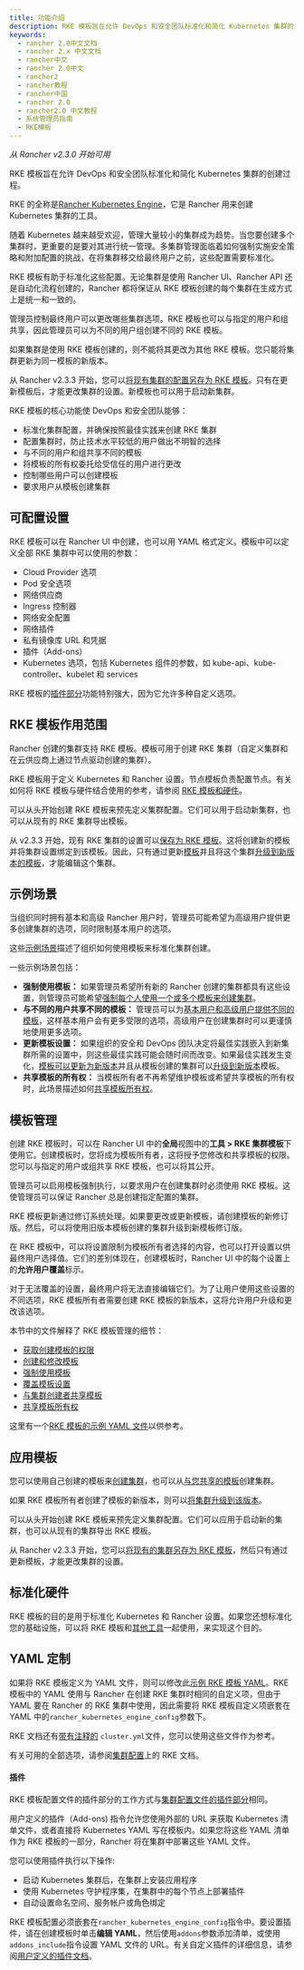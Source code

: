 ```yaml
---
title: 功能介绍
description: RKE 模板旨在允许 DevOps 和安全团队标准化和简化 Kubernetes 集群的创建过程。RKE的全称是Rancher Kubernetes Engine，它是 Rancher 用来创建 Kubernetes 集群的工具。随着 Kubernetes 越来越受欢迎，管理大量较小的集群成为趋势。当您要创建多个集群时，更重要的是要对其进行统一管理。多集群管理面临着如何强制实施安全策略和附加配置的挑战，在将集群移交给最终用户之前，这些配置需要标准化。RKE 模板有助于标准化这些配置。无论集群是使用 Rancher UI、Rancher API 还是自动化流程创建的，Rancher 都将保证从 RKE 模板创建的每个集群在生成方式上是统一和一致的。
keywords:
  - rancher 2.0中文文档
  - rancher 2.x 中文文档
  - rancher中文
  - rancher 2.0中文
  - rancher2
  - rancher教程
  - rancher中国
  - rancher 2.0
  - rancher2.0 中文教程
  - 系统管理员指南
  - RKE模板
---
```


_从 Rancher v2.3.0 开始可用_

RKE 模板旨在允许 DevOps 和安全团队标准化和简化 Kubernetes 集群的创建过程。

RKE 的全称是[Rancher Kubernetes Engine](https://rancher.com/docs/rke/latest/en/)，它是 Rancher 用来创建 Kubernetes 集群的工具。

随着 Kubernetes 越来越受欢迎，管理大量较小的集群成为趋势。当您要创建多个集群时，更重要的是要对其进行统一管理。多集群管理面临着如何强制实施安全策略和附加配置的挑战，在将集群移交给最终用户之前，这些配置需要标准化。

RKE 模板有助于标准化这些配置。无论集群是使用 Rancher UI、Rancher API 还是自动化流程创建的，Rancher 都将保证从 RKE 模板创建的每个集群在生成方式上是统一和一致的。

管理员控制最终用户可以更改哪些集群选项。RKE 模板也可以与指定的用户和组共享，因此管理员可以为不同的用户组创建不同的 RKE 模板。

如果集群是使用 RKE 模板创建的，则不能将其更改为其他 RKE 模板。您只能将集群更新为同一模板的新版本。

从 Rancher v2.3.3 开始，您可以[将现有集群的配置另存为 RKE 模板](/docs/admin-settings/rke-templates/applying-templates/_index)。只有在更新模板后，才能更改集群的设置。新模板也可以用于启动新集群。

RKE 模板的核心功能使 DevOps 和安全团队能够：

- 标准化集群配置，并确保按照最佳实践来创建 RKE 集群
- 配置集群时，防止技术水平较低的用户做出不明智的选择
- 与不同的用户和组共享不同的模板
- 将模板的所有权委托给受信任的用户进行更改
- 控制哪些用户可以创建模板
- 要求用户从模板创建集群

## 可配置设置

RKE 模板可以在 Rancher UI 中创建，也可以用 YAML 格式定义。模板中可以定义全部 RKE 集群中可以使用的参数：

- Cloud Provider 选项
- Pod 安全选项
- 网络供应商
- Ingress 控制器
- 网络安全配置
- 网络插件
- 私有镜像库 URL 和凭据
- 插件（Add-ons）
- Kubernetes 选项，包括 Kubernetes 组件的参数，如 kube-api、kube-controller、kubelet 和 services

RKE 模板的[插件部分](#插件)功能特别强大，因为它允许多种自定义选项。

## RKE 模板作用范围

Rancher 创建的集群支持 RKE 模板。模板可用于创建 RKE 集群（自定义集群和在云供应商上通过节点驱动创建的集群）。

RKE 模板用于定义 Kubernetes 和 Rancher 设置。节点模板负责配置节点。有关如何将 RKE 模板与硬件结合使用的参考，请参阅 [RKE 模板和硬件](/docs/admin-settings/rke-templates/rke-templates-and-hardware/_index)。

可以从头开始创建 RKE 模板来预先定义集群配置。它们可以用于启动新集群，也可以从现有的 RKE 集群导出模板。  

从 v2.3.3 开始，现有 RKE 集群的设置可以[保存为 RKE 模板](/docs/admin-settings/rke-templates/applying-templates/_index)。这将创建新的模板并将集群设置绑定到该模板。因此，只有通过更新[模板](/docs/admin-settings/rke-templates/creating-and-revising/_index)并且将这个集群[升级到新版本的模板](/docs/admin-settings/rke-templates/creating-and-revising/_index)，才能编辑这个集群。

## 示例场景

当组织同时拥有基本和高级 Rancher 用户时，管理员可能希望为高级用户提供更多创建集群的选项，同时限制基本用户的选项。

这些[示例场景](/docs/admin-settings/rke-templates/example-scenarios/_index)描述了组织如何使用模板来标准化集群创建。

一些示例场景包括：

- **强制使用模板：** 如果管理员希望所有新的 Rancher 创建的集群都具有这些设置，则管理员可能希望[强制每个人使用一个或多个模板来创建集群](/docs/admin-settings/rke-templates/example-scenarios/_index)。
- **与不同的用户共享不同的模板：** 管理员可以为[基本用户和高级用户提供不同的模板](/docs/admin-settings/rke-templates/example-scenarios/_index)，这样基本用户会有更多受限的选项，高级用户在创建集群时可以更谨慎地使用更多选项。
- **更新模板设置：** 如果组织的安全和 DevOps 团队决定将最佳实践嵌入到新集群所需的设置中，则这些最佳实践可能会随时间而改变。如果最佳实践发生变化，[模板可以更新为新版本](/docs/admin-settings/rke-templates/example-scenarios/_index)并且从模板创建的集群可以[升级到新版本](/docs/admin-settings/rke-templates/creating-and-revising/_index)模板。
- **共享模板的所有权：** 当模板所有者不再希望维护模板或希望共享模板的所有权时，此场景描述如何[共享模板所有权](/docs/admin-settings/rke-templates/example-scenarios/_index)。

## 模板管理

创建 RKE 模板时，可以在 Rancher UI 中的**全局**视图中的**工具 > RKE 集群模板**下使用它。创建模板时，您将成为模板所有者，这将授予您修改和共享模板的权限。您可以与指定的用户或组共享 RKE 模板，也可以将其公开。

管理员可以启用模板强制执行，以要求用户在创建集群时必须使用 RKE 模板。这使管理员可以保证 Rancher 总是创建指定配置的集群。

RKE 模板更新通过修订系统处理。如果要更改或更新模板，请创建模板的新修订版。然后，可以将使用旧版本模板创建的集群升级到新模板修订版。

在 RKE 模板中，可以将设置限制为模板所有者选择的内容，也可以打开设置以供最终用户选择值。它们的差别体现在，创建模板时，Rancher UI 中的每个设置上的**允许用户覆盖**标示。

对于无法覆盖的设置，最终用户将无法直接编辑它们。为了让用户使用这些设置的不同选项，RKE 模板所有者需要创建 RKE 模板的新版本，这将允许用户升级和更改该选项。

本节中的文件解释了 RKE 模板管理的细节：

- [获取创建模板的权限](/docs/admin-settings/rke-templates/creator-permissions/_index)
- [创建和修改模板](/docs/admin-settings/rke-templates/creating-and-revising/_index)
- [强制使用模板](/docs/admin-settings/rke-templates/enforcement/_index)
- [覆盖模板设置](/docs/admin-settings/rke-templates/overrides/_index)
- [与集群创建者共享模板](/docs/admin-settings/rke-templates/template-access-and-sharing/_index)
- [共享模板所有权](/docs/admin-settings/rke-templates/template-access-and-sharing/_index)

这里有一个[RKE 模板的示例 YAML 文件](/docs/admin-settings/rke-templates/example-yaml/_index)以供参考。

## 应用模板

您可以使用自己创建的模板来[创建集群](/docs/admin-settings/rke-templates/applying-templates/_index)，也可以从[与您共享的模板](/docs/admin-settings/rke-templates/template-access-and-sharing/_index)创建集群。

如果 RKE 模板所有者创建了模板的新版本，则可以[将集群升级到该版本](/docs/admin-settings/rke-templates/applying-templates/_index)。

可以从头开始创建 RKE 模板来预先定义集群配置。它们可以应用于启动新的集群，也可以从现有的集群导出 RKE 模板。

从 Rancher v2.3.3 开始，您可以[将现有的集群另存为 RKE 模板](/docs/admin-settings/rke-templates/applying-templates/_index)，然后只有通过更新模板，才能更改集群的设置。

## 标准化硬件

RKE 模板的目的是用于标准化 Kubernetes 和 Rancher 设置。如果您还想标准化您的基础设施，可以将 RKE 模板和[其他工具](/docs/admin-settings/rke-templates/rke-templates-and-hardware/_index)一起使用，来实现这个目的。

## YAML 定制

如果将 RKE 模板定义为 YAML 文件，则可以修改此[示例 RKE 模板 YAML](/docs/admin-settings/rke-templates/example-yaml/_index)。RKE 模板中的 YAML 使用与 Rancher 在创建 RKE 集群时相同的自定义项，但由于 YAML 要在 Rancher 的 RKE 集群中使用，因此需要将 RKE 模板自定义项嵌套在 YAML 中的`rancher_kubernetes_engine_config`参数下。

RKE 文档还有[带有注释的](https://rancher.com/docs/rke/latest/en/example-yamls/) `cluster.yml`文件，您可以使用这些文件作为参考。

有关可用的全部选项，请参阅[集群配置](https://rancher.com/docs/rke/latest/en/config-options/)上的 RKE 文档。

#### 插件

RKE 模板配置文件的插件部分的工作方式与[集群配置文件的插件部分](https://rancher.com/docs/rke/latest/en/config-options/add-ons/)相同。

用户定义的插件（Add-ons) 指令允许您使用外部的 URL 来获取 Kubernetes 清单文件，或者直接将 Kubernetes YAML 写在模板内。如果您将这些 YAML 清单作为 RKE 模板的一部分，Rancher 将在集群中部署这些 YAML 文件。

您可以使用插件执行以下操作:

- 启动 Kubernetes 集群后，在集群上安装应用程序
- 使用 Kubernetes 守护程序集，在集群中的每个节点上部署插件
- 自动设置命名空间、服务帐户或角色绑定

RKE 模板配置必须嵌套在`rancher_kubernetes_engine_config`指令中。要设置插件，请在创建模板时单击**编辑 YAML**，然后使用`addons`参数添加清单，或使用`addons_include`指令设置 YAML 文件的 URL。有关自定义插件的详细信息，请参阅[用户定义的插件文档](https://rancher.com/docs/rke/latest/en/config-options/add-ons/user-defined-add-ons/)。
